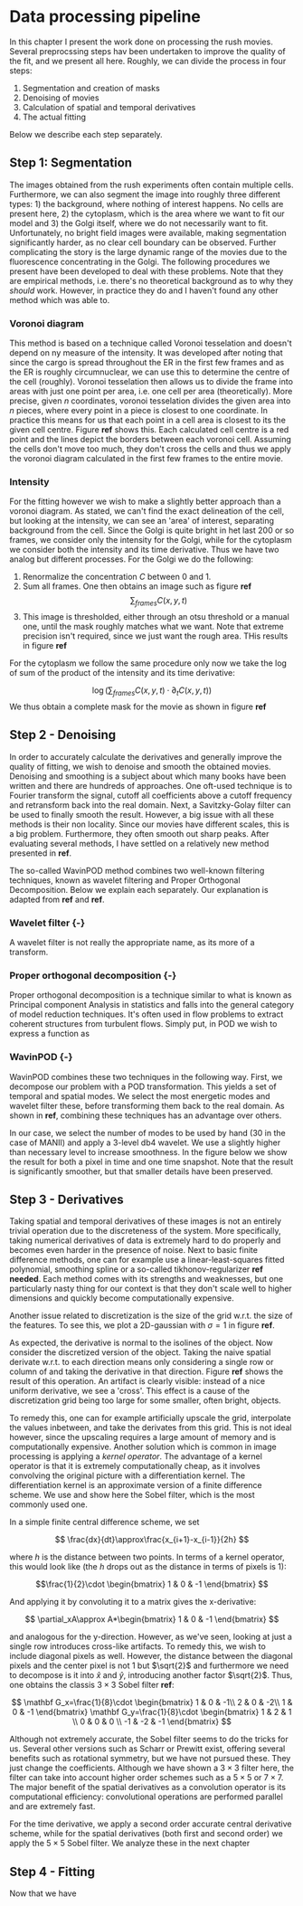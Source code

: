 # Data processing pipeline

In this chapter I present the work done on processing the rush movies. Several preprocssing steps hav been undertaken to improve the quality of the fit, and we present all here. Roughly, we can divide the process in four steps:

1. Segmentation and creation of masks
2. Denoising of movies
3. Calculation of spatial and temporal derivatives
4. The actual fitting

Below we describe each step separately. 

## Step 1: Segmentation
The images obtained from the rush experiments often contain multiple cells. Furthermore, we can also segment the image into roughly three different types: 1) the background, where nothing of interest happens. No cells are present here, 2) the cytoplasm, which is the area where we want to fit our model and 3) the Golgi itself, where we do not necessarily want to fit. Unfortunately, no bright field images were available, making segmentation significantly harder, as no clear cell boundary can be observed. Further complicating the story is the large dynamic range of the movies due to the fluorescence concentrating in the Golgi. The following procedures we present have been developed to deal with these problems. Note that they are empirical methods, i.e. there's no theoretical background as to why they *should* work. However, in practice they do and I haven't found any other method which was able to.

### Voronoi diagram
This method is based on a technique called Voronoi tesselation and doesn't depend on ny measure of the intensity. It was developed after noting that since the cargo is spread throughout the ER in the first few frames and as the ER is roughly circumnuclear, we can use this to determine the centre of the cell (roughly). Voronoi tesselation then allows us to divide the frame into areas with just one point per area, i.e. one cell per area (theoretically). More precise, given $n$ coordinates, voronoi tesselation divides the given area into $n$ pieces, where every point in a piece is closest to one coordinate. In practice this means for us that each point in a cell area is closest to its the given cell centre. Figure **ref** shows this. Each calculated cell centre is a red point and the lines depict the borders between each voronoi cell. Assuming the cells don't move too much, they don't cross the cells and thus we apply the voronoi diagram calculated in the first few frames to the entire movie.

### Intensity
For the fitting however we wish to make a slightly better approach than a voronoi diagram. As stated, we can't find the exact delineation of the cell, but looking at the intensity, we can see an 'area' of interest, separating background from the cell. Since the Golgi is quite bright in het last 200 or so frames, we consider only the intensity for the Golgi, while for the cytoplasm we consider both the intensity and its time derivative. Thus we have two analog but different processes. For the Golgi we do the following:

1. Renormalize the concentration $C$ between 0 and 1.
2. Sum all frames. One then obtains an image such as figure **ref**
$$
\sum_{frames}C(x,y,t)
$$
3. This image is thresholded, either through an otsu threshold or a manual one, until the mask roughly matches what we want. Note that extreme precision isn't required, since we just want the rough area. THis results in figure **ref**

For the cytoplasm we follow the same procedure only now we take the log of sum of the product of the intensity and its time derivative:

$$
\log\left(\sum_{frames}C(x,y,t)\cdot\partial_tC(x,y,t)\right)
$$
We thus obtain a complete mask for the movie as shown in figure **ref**

## Step 2 - Denoising

In order to accurately calculate the derivatives and generally improve the quality of fitting, we wish to denoise and smooth the obtained movies. Denoising and smoothing is a subject about which many books have been written and there are hundreds of approaches. One oft-used technique is to Fourier transform the signal, cutoff all coefficients above a cutoff frequency and retransform back into the real domain. Next, a Savitzky-Golay filter can be used to finally smooth the result. However, a big issue with all these methods is their non locality. Since our movies have different scales, this is a big problem. Furthermore, they often smooth out sharp peaks. After evaluating several methods, I have settled on a relatively new method presented in **ref**.

The so-called WavinPOD method combines two well-known filtering techniques, known as wavelet filtering and Proper Orthogonal Decomposition. Below we explain each separately. Our explanation is adapted from **ref** and **ref**.


### Wavelet filter {-}
A wavelet filter is not really the appropriate name, as its more of a transform. 

### Proper orthogonal decomposition {-}
Proper orthogonal decomposition is a technique similar to what is known as Principal component Analysis in statistics and falls into the general category of model reduction techniques. It's often used in flow problems to extract coherent structures from turbulent flows. Simply put, in POD we wish to express a function as 






### WavinPOD {-}
WavinPOD combines these two techniques in the following way. First, we decompose our problem with a POD transformation. This yields a set of temporal and spatial modes. We select the most energetic modes and wavelet filter these, before transforming them back to the real domain. As shown in **ref**, combining these techniques has an advantage over others. 

In our case, we select the number of modes to be used by hand (30 in the case of MANII) and apply a 3-level db4 wavelet. We use a slightly higher than necessary level to increase smoothness. In the figure below we show the result for both a pixel in time and one time snapshot. Note that the result is significantly smoother, but that smaller details have been preserved.


## Step 3 - Derivatives
Taking spatial and temporal derivatives of these images is not an entirely trivial operation due to the discreteness of the system. More specifically, taking numerical derivatives of data is extremely hard to do properly and becomes even harder in the presence of noise. Next to basic finite difference methods, one can for example use a linear-least-squares fitted polynomial, smoothing spline or a so-called tikhonov-regularizer **ref needed**. Each method comes with its strengths and weaknesses, but one particularly nasty thing for our context is that they don't scale well to higher dimensions and quickly become computationally expensive.

Another issue related to discretization is the size of the grid w.r.t. the size of the features. To see this, we plot a 2D-gaussian with $\sigma=1$ in figure **ref**.

As expected, the derivative is normal to the isolines of the object. Now consider the discretized version of the object. Taking the naive spatial derivate w.r.t. to each direction means only considering a single row or column of and taking the derivative in that direction. Figure **ref** shows the result of this operation. An artifact is clearly visible: instead of a nice uniform derivative, we see a 'cross'. This effect is a cause of the discretization grid being too large for some smaller, often bright, objects. 

To remedy this, one can for example artificially upscale the grid, interpolate the values inbetween, and take the derivates from this grid. This is not ideal however, since the upscaling requires a large amount of memory and is computationally expensive. Another solution which is common in image processing is applying a *kernel operator*. The advantage of a kernel operator is that it is extremely computationally cheap, as it involves convolving the original picture with a differentiation kernel. The differentiation kernel is an approximate version of a finite difference scheme. We use and show here the Sobel filter, which is the most commonly used one. 

In a simple finite central difference scheme, we set

$$
\frac{dx}{dt}\approx\frac{x_{i+1}-x_{i-1}}{2h}
$$

where $h$ is the distance between two points. In terms of a kernel operator, this would look like (the $h$ drops out as the distance in terms of pixels is 1):

$$\frac{1}{2}\cdot
\begin{bmatrix}
1 & 0 & -1
\end{bmatrix}
$$

And applying it by convoluting it to a matrix gives the x-derivative:

$$
\partial_xA\approx A*\begin{bmatrix}
1 & 0 & -1
\end{bmatrix}
$$

and analogous for the y-direction. However, as we've seen, looking at just a single row introduces cross-like artifacts. To remedy this, we wish to include diagonal pixels as well. However, the distance between the diagonal pixels and the center pixel is not 1 but $\sqrt{2}$ and furthermore we need to decompose is it into $\hat{x}$ and $\hat{y}$, introducing another factor $\sqrt{2}$. Thus, one obtains the classis $3\times3$ Sobel filter **ref**:

$$
\mathbf G_x=\frac{1}{8}\cdot
\begin{bmatrix}
1 & 0 & -1\\
2 & 0 & -2\\
1 & 0 & -1
\end{bmatrix}
\mathbf G_y=\frac{1}{8}\cdot
\begin{bmatrix}
1 & 2 & 1 \\
0 & 0 & 0 \\
-1 & -2 & -1
\end{bmatrix}
$$

Although not extremely accurate, the Sobel filter seems to do the tricks for us. Several other versions such as Scharr or Prewitt exist, offering several benefits such as rotational symmetry, but we have not pursued these. They just change the coefficients. Although we have shown a $3\times3$ filter here, the filter can take into account higher order schemes such as a $5\times5$ or $7\times7$. The major benefit of the spatial derivatives as a convolution operator is its computational efficiency: convolutional operations are performed parallel and are extremely fast. 

For the time derivative, we apply a second order accurate central derivative scheme, while for the spatial derivatives (both first and second order) we apply the $5\times5$ Sobel filter. We analyze these in the next chapter 



## Step 4 - Fitting
Now that we have 